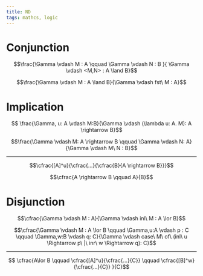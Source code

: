 ```yaml
---
title: ND
tags: mathcs, logic
---
```




# Conjunction

$$\frac{\Gamma \vdash M : A \qquad \Gamma \vdash N : B }{ \Gamma \vdash <M,N> : A \land B}$$


$$\frac{\Gamma \vdash M : A \land B}{\Gamma \vdash fst\ M : A}$$



# Implication

$$ \frac{\Gamma, u: A \vdash M:B}{\Gamma \vdash (\lambda u: A. M): A \rightarrow B}$$

$$\frac{\Gamma \vdash M: A \rightarrow B \qquad \Gamma \vdash N: A}{\Gamma \vdash M\ N : B}$$

---

$$\cfrac{[A]^u}{\cfrac{...}{\cfrac{B}{A \rightarrow B}}}$$

$$\cfrac{A \rightarrow B \qquad A}{B}$$

# Disjunction

$$\cfrac{\Gamma \vdash M : A}{\Gamma \vdash inl\ M  : A \lor B}$$

$$\cfrac{\Gamma \vdash M : A \lor B \qquad \Gamma,u:A \vdash p : C \qquad \Gamma,w:B \vdash q: C}{\Gamma \vdash case\ M\ of\ (inl\ u \Rightarrow p\ |\ inr\ w \Rightarrow q): C}$$

---

$$ \cfrac{A\lor B \qquad \cfrac{[A]^u}{\cfrac{...}{C}} \qquad \cfrac{[B]^w}{\cfrac{...}{C}} }{C}$$